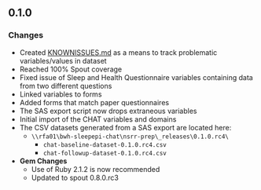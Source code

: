 ## 0.1.0

### Changes
- Created [KNOWNISSUES.md](https://github.com/sleepepi/chat-data-dictionary/blob/master/KNOWNISSUES.md) as a means to track problematic variables/values in dataset
- Reached 100% Spout coverage
- Fixed issue of Sleep and Health Questionnaire variables containing data from two different questions
- Linked variables to forms
- Added forms that match paper questionnaires
- The SAS export script now drops extraneous variables
- Initial import of the CHAT variables and domains
- The CSV datasets generated from a SAS export are located here:
  - `\\rfa01\bwh-sleepepi-chat\nsrr-prep\_releases\0.1.0.rc4\`
    - `chat-baseline-dataset-0.1.0.rc4.csv`
    - `chat-followup-dataset-0.1.0.rc4.csv`
- **Gem Changes**
  - Use of Ruby 2.1.2 is now recommended
  - Updated to spout 0.8.0.rc3

